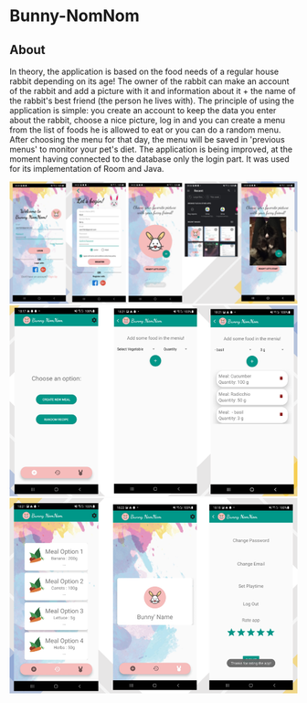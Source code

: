 # Bunny-NomNom
## About

In theory, the application is based on the food needs of a regular house rabbit depending on its age! The owner of the rabbit can make an account of the rabbit and add a picture with it and information about it + the name of the rabbit's best friend (the person he lives with).
The principle of using the application is simple: you create an account to keep the data you enter about the rabbit, choose a nice picture, log in and you can create a menu from the list of foods he is allowed to eat or you can do a random menu. After choosing the menu for that day, the menu will be saved in 'previous menus' to monitor your pet's diet.
The application is being improved, at the moment having connected to the database only the login part.
It was used for its implementation of Room and Java.

![login part](https://github.com/medz23/Bunny-NomNom/blob/main/Readme-imgs/1.png)
![the app](https://github.com/medz23/Bunny-NomNom/blob/main/Readme-imgs/2.png)
![the app](https://github.com/medz23/Bunny-NomNom/blob/main/Readme-imgs/3.png)
